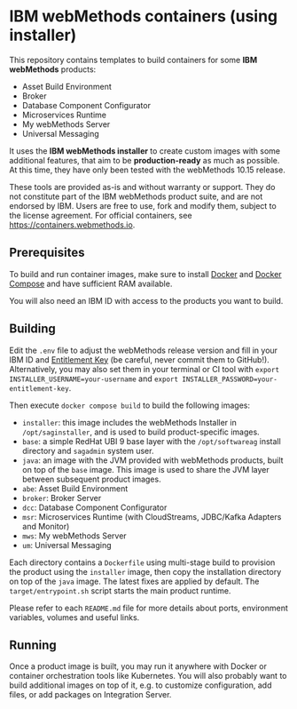 # IBM webMethods containers (using installer)

This repository contains templates to build containers for some **IBM webMethods** products:
- Asset Build Environment
- Broker
- Database Component Configurator
- Microservices Runtime
- My webMethods Server
- Universal Messaging

It uses the **IBM webMethods installer** to create custom images with some additional features, that aim to be **production-ready** as much as possible. At this time, they have only been tested with the webMethods 10.15 release.

These tools are provided as-is and without warranty or support. They do not constitute part of the IBM webMethods product suite, and are not endorsed by IBM. Users are free to use, fork and modify them, subject to the license agreement. For official containers, see https://containers.webmethods.io.

## Prerequisites

To build and run container images, make sure to install [Docker](https://docs.docker.com/engine/install/) and [Docker Compose](https://docs.docker.com/compose/install/) and have sufficient RAM available.

You will also need an IBM ID with access to the products you want to build.

## Building

Edit the `.env` file to adjust the webMethods release version and fill in your IBM ID and [Entitlement Key](https://myibm.ibm.com/products-services/containerlibrary) (be careful, never commit them to GitHub!). Alternatively, you may also set them in your terminal or CI tool with `export INSTALLER_USERNAME=your-username` and `export INSTALLER_PASSWORD=your-entitlement-key`.

Then execute `docker compose build` to build the following images:

- `installer`: this image includes the webMethods Installer in `/opt/saginstaller`, and is used to build product-specific images.
- `base`: a simple RedHat UBI 9 base layer with the `/opt/softwareag` install directory and `sagadmin` system user.
- `java`: an image with the JVM provided with webMethods products, built on top of the `base` image. This image is used to share the JVM layer between subsequent product images.
- `abe`: Asset Build Environment
- `broker`: Broker Server
- `dcc`: Database Component Configurator
- `msr`: Microservices Runtime (with CloudStreams, JDBC/Kafka Adapters and Monitor)
- `mws`: My webMethods Server
- `um`: Universal Messaging

Each directory contains a `Dockerfile` using multi-stage build to provision the product using the `installer` image, then copy the installation directory on top of the `java` image. The latest fixes are applied by default. The `target/entrypoint.sh` script starts the main product runtime.

Please refer to each `README.md` file for more details about ports, environment variables, volumes and useful links.

## Running

Once a product image is built, you may run it anywhere with Docker or container orchestration tools like Kubernetes. You will also probably want to build additional images on top of it, e.g. to customize configuration, add files, or add packages on Integration Server.
